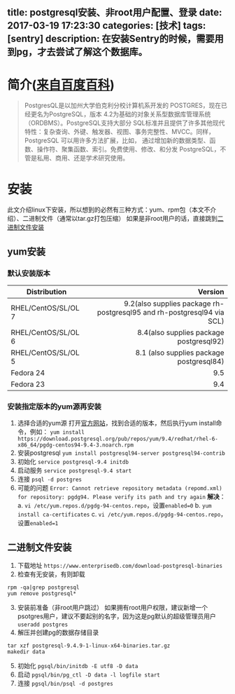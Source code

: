 title: postgresql安装、非root用户配置、登录
date: 2017-03-19 17:23:30
categories: [技术]
tags: [sentry]
description: 在安装Sentry的时候，需要用到pg，才去尝试了解这个数据库。
---

# 简介([来自百度百科](http://baike.baidu.com/item/PostgreSQL))
> PostgresQL是以加州大学伯克利分校计算机系开发的 POSTGRES，现在已经更名为PostgreSQL，版本 4.2为基础的对象关系型数据库管理系统（ORDBMS）。PostgreSQL支持大部分 SQL标准并且提供了许多其他现代特性：复杂查询、外键、触发器、视图、事务完整性、MVCC。同样，PostgreSQL 可以用许多方法扩展，比如， 通过增加新的数据类型、函数、操作符、聚集函数、索引。免费使用、修改、和分发 PostgreSQL，不管是私用、商用、还是学术研究使用。<!--more-->

# 安装
此文介绍linux下安装，所以想到的必然有三种方式：yum、rpm包（本文不介绍）、二进制文件（通常以tar.gz打包压缩）
如果是非root用户的话，直接跳到[二进制文件安装](#二进制文件安装)

## yum安装
### 默认安装版本
| Distribution        | Version    |
| --------   | -----:   |
|RHEL/CentOS/SL/OL 7 | 9.2(also supplies package rh-postgresql95 and rh-postgresql94 via SCL)|
|RHEL/CentOS/SL/OL 6 | 8.4(also supplies package postgresql92)|
|RHEL/CentOS/SL/OL 5 | 8.1 (also supplies package postgresql84)|
|Fedora 24 | 9.5|
|Fedora 23 | 9.4|

### 安装指定版本的yum源再安装
1. 选择合适的yum源
打开[官方网站](https://yum.postgresql.org/repopackages.php)，找到合适的版本，然后执行yum install命令，例如：
`yum install https://download.postgresql.org/pub/repos/yum/9.4/redhat/rhel-6-x86_64/pgdg-centos94-9.4-3.noarch.rpm`
2. 安装postgresql
`yum install postgresql94-server postgresql94-contrib`
3. 初始化
`service postgresql-9.4 initdb`
4. 启动服务
`service postgresql-9.4 start`
5. 连接
`psql -d postgres`
6. 可能的问题
`Error: Cannot retrieve repository metadata (repomd.xml) for repository: pgdg94. Please verify its path and try again`
**解决**：
a. `vi /etc/yum.repos.d/pgdg-94-centos.repo`，设置`enabled=0`
b. `yum install ca-certificates`
c. `vi /etc/yum.repos.d/pgdg-94-centos.repo`，设置`enabled=1`


## 二进制文件安装
1.  下载地址
`https://www.enterprisedb.com/download-postgresql-binaries`
2. 检查有无安装，有则卸载
```
rpm -qa|grep postgresql
yum remove postgresql*
```
3. 安装前准备（非root用户跳过）
如果拥有root用户权限，建议新增一个psotgres用户，建议不要起别的名字，因为这是pg默认的超级管理员用户
`useradd postgres`
4. 解压并创建pg的数据存储目录
```
tar xzf postgresql-9.4.9-1-linux-x64-binaries.tar.gz 
makedir data
```
5. 初始化
`pgsql/bin/initdb -E utf8 -D data`
6. 启动
```pgsql/bin/pg_ctl -D data -l logfile start```
7. 连接
`pgsql/bin/psql -d postgres`